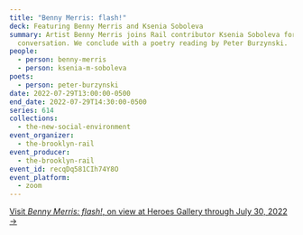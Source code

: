 ```yaml
---
title: "Benny Merris: flash!"
deck: Featuring Benny Merris and Ksenia Soboleva
summary: Artist Benny Merris joins Rail contributor Ksenia Soboleva for a
  conversation. We conclude with a poetry reading by Peter Burzynski.
people:
  - person: benny-merris
  - person: ksenia-m-soboleva
poets:
  - person: peter-burzynski
date: 2022-07-29T13:00:00-0500
end_date: 2022-07-29T14:30:00-0500
series: 614
collections:
  - the-new-social-environment
event_organizer:
  - the-brooklyn-rail
event_producer:
  - the-brooklyn-rail
event_id: recqDq581CIh74Y8O
event_platform:
  - zoom
---
```

[Visit *Benny Merris: flash!*, on view at Heroes Gallery through July 30, 2022 →](http://www.heroesgallery.gallery/benny-merris)